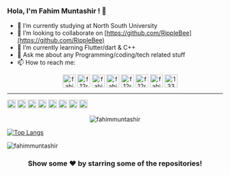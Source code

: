 ### Hola, I'm Fahim Muntashir ! 👋


- 🔭 I’m currently studying at North South University
- 👯 I’m looking to collaborate on [https://github.com/RippleBee](https://github.com/RippleBee)
- 🌱 I’m currently learning Flutter/dart & C++
- 💬 Ask me about any Programming/coding/tech related stuff
- 📫 How to reach me: <p align="center">
<a href="https://twitter.com/fahim_muntashir" target="blank"><img align="center" src="https://cdn.jsdelivr.net/npm/simple-icons@3.0.1/icons/twitter.svg" alt="fahim_muntashir" height="30" width="30" /></a>
<a href="https://linkedin.com/in/f12r" target="blank"><img align="center" src="https://cdn.jsdelivr.net/npm/simple-icons@3.0.1/icons/linkedin.svg" alt="f12r" height="30" width="30" /></a>
<a href="https://fb.com/fahimuntashir" target="blank"><img align="center" src="https://cdn.jsdelivr.net/npm/simple-icons@3.0.1/icons/facebook.svg" alt="fahimuntashir" height="30" width="30" /></a>
<a href="https://instagram.com/fahim_muntashir" target="blank"><img align="center" src="https://cdn.jsdelivr.net/npm/simple-icons@3.0.1/icons/instagram.svg" alt="fahim_muntashir" height="30" width="30" /></a>
<a href="https://dribbble.com/f12r" target="blank"><img align="center" src="https://cdn.jsdelivr.net/npm/simple-icons@3.0.1/icons/dribbble.svg" alt="f12r" height="30" width="30" /></a>
<a href="https://medium.com/@f12r" target="blank"><img align="center" src="https://cdn.jsdelivr.net/npm/simple-icons@3.0.1/icons/medium.svg" alt="f12r" height="30" width="30" /></a> 
  <a href="https://codepen.io/fahimpen" target="blank"><img align="center" src="https://cdn.jsdelivr.net/npm/simple-icons@3.0.1/icons/codepen.svg" alt="fahimpen" height="30" width="30" /></a>
<a href="https://stackoverflow.com/users/13347335" target="blank"><img align="center" src="https://cdn.jsdelivr.net/npm/simple-icons@3.0.1/icons/stackoverflow.svg" alt="13347335" height="30" width="30" /></a>
</p>
<hr>
<p align="left"><img src="https://devicons.github.io/devicon/devicon.git/icons/bootstrap/bootstrap-plain.svg" alt="bootstrap" width="20" height="20"/> <img src="https://devicons.github.io/devicon/devicon.git/icons/c/c-original.svg" alt="c" width="20" height="20"/> <img src="https://devicons.github.io/devicon/devicon.git/icons/cplusplus/cplusplus-original.svg" alt="cplusplus" width="20" height="20"/> <img src="https://devicons.github.io/devicon/devicon.git/icons/css3/css3-original-wordmark.svg" alt="css3" width="20" height="20"/> <img src="https://devicons.github.io/devicon/devicon.git/icons/html5/html5-original-wordmark.svg" alt="html5" width="20" height="20"/> <img src="https://devicons.github.io/devicon/devicon.git/icons/javascript/javascript-original.svg" alt="javascript" width="20" height="20"/> <img src="https://devicons.github.io/devicon/devicon.git/icons/linux/linux-original.svg" alt="linux" width="20" height="20"/> <img src="https://cdn.jsdelivr.net/npm/simple-icons@3.1.0/icons/flutter.svg" alt="flutter" width="20" height="20"/></p><p align="center"> <img src="https://github-readme-stats.vercel.app/api?username=fahimmuntashir&show_icons=true" alt="fahimmuntashir" /> </p>

[![Top Langs](https://github-readme-stats.vercel.app/api/top-langs/?username=FahimMuntashir)](https://github.com/FahimMuntashir/github-readme-stats)<p align="left"> <img src="https://komarev.com/ghpvc/?username=fahimmuntashir" alt="fahimmuntashir" /> </p>




<h3 style="text-align:center;">Show some ♥ by starring some of the repositories! </h3>
